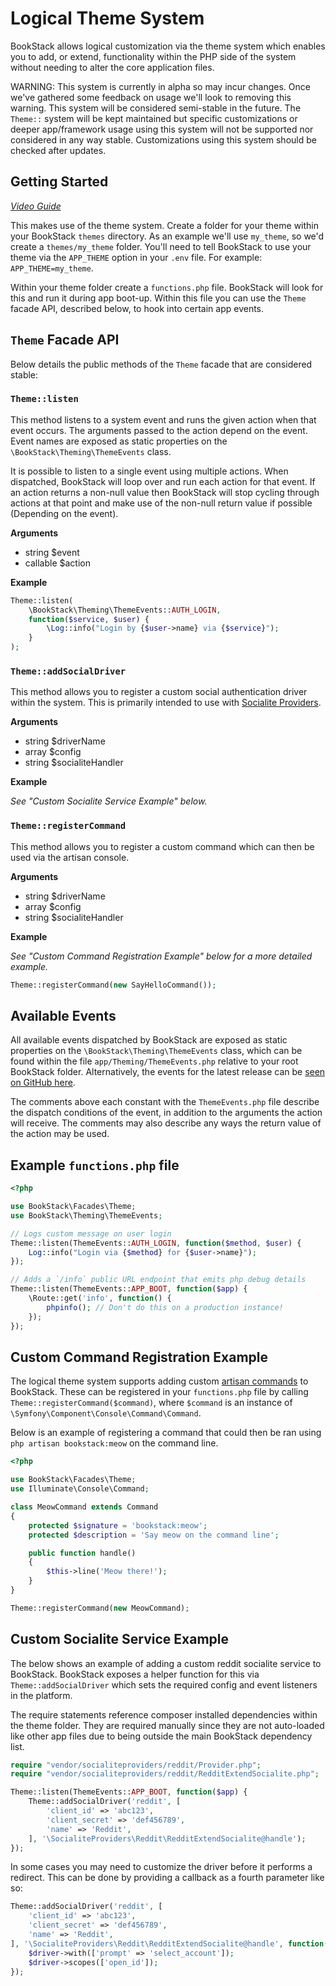 # Logical Theme System

BookStack allows logical customization via the theme system which enables you to add, or extend, functionality within the PHP side of the system without needing to alter the core application files.

WARNING: This system is currently in alpha so may incur changes. Once we've gathered some feedback on usage we'll look to removing this warning. This system will be considered semi-stable in the future. The `Theme::` system will be kept maintained but specific customizations or deeper app/framework usage using this system will not be supported nor considered in any way stable. Customizations using this system should be checked after updates.

## Getting Started

_[Video Guide](https://www.youtube.com/watch?v=YVbpm_35crQ)_

This makes use of the theme system. Create a folder for your theme within your BookStack `themes` directory. As an example we'll use `my_theme`, so we'd create a `themes/my_theme` folder.
You'll need to tell BookStack to use your theme via the `APP_THEME` option in your `.env` file. For example: `APP_THEME=my_theme`.

Within your theme folder create a `functions.php` file. BookStack will look for this and run it during app boot-up. Within this file you can use the `Theme` facade API, described below, to hook into certain app events.

## `Theme` Facade API

Below details the public methods of the `Theme` facade that are considered stable:

### `Theme::listen`

This method listens to a system event and runs the given action when that event occurs. The arguments passed to the action depend on the event. Event names are exposed as static properties on the `\BookStack\Theming\ThemeEvents` class.

It is possible to listen to a single event using multiple actions. When dispatched, BookStack will loop over and run each action for that event.
If an action returns a non-null value then BookStack will stop cycling through actions at that point and make use of the non-null return value if possible (Depending on the event).

**Arguments**

- string $event
- callable $action

**Example**

```php
Theme::listen(
    \BookStack\Theming\ThemeEvents::AUTH_LOGIN,
    function($service, $user) {
        \Log::info("Login by {$user->name} via {$service}");
    }
);
```

### `Theme::addSocialDriver`

This method allows you to register a custom social authentication driver within the system. This is primarily intended to use with [Socialite Providers](https://socialiteproviders.com/).

**Arguments**

- string $driverName
- array $config
- string $socialiteHandler

**Example**

_See "Custom Socialite Service Example" below._

### `Theme::registerCommand`

This method allows you to register a custom command which can then be used via the artisan console.

**Arguments**

- string $driverName
- array $config
- string $socialiteHandler

**Example**

_See "Custom Command Registration Example" below for a more detailed example._

```php
Theme::registerCommand(new SayHelloCommand());
```

## Available Events

All available events dispatched by BookStack are exposed as static properties on the `\BookStack\Theming\ThemeEvents` class, which can be found within the file `app/Theming/ThemeEvents.php` relative to your root BookStack folder. Alternatively, the events for the latest release can be [seen on GitHub here](https://github.com/BookStackApp/BookStack/blob/release/app/Theming/ThemeEvents.php).

The comments above each constant with the `ThemeEvents.php` file describe the dispatch conditions of the event, in addition to the arguments the action will receive. The comments may also describe any ways the return value of the action may be used.

## Example `functions.php` file

```php
<?php

use BookStack\Facades\Theme;
use BookStack\Theming\ThemeEvents;

// Logs custom message on user login
Theme::listen(ThemeEvents::AUTH_LOGIN, function($method, $user) {
    Log::info("Login via {$method} for {$user->name}");
});

// Adds a `/info` public URL endpoint that emits php debug details
Theme::listen(ThemeEvents::APP_BOOT, function($app) {
    \Route::get('info', function() {
        phpinfo(); // Don't do this on a production instance!
    });
});
```

## Custom Command Registration Example

The logical theme system supports adding custom [artisan commands](https://laravel.com/docs/8.x/artisan) to BookStack.
These can be registered in your `functions.php` file by calling `Theme::registerCommand($command)`, where `$command` is an instance of `\Symfony\Component\Console\Command\Command`.

Below is an example of registering a command that could then be ran using `php artisan bookstack:meow` on the command line.

```php
<?php

use BookStack\Facades\Theme;
use Illuminate\Console\Command;

class MeowCommand extends Command
{
    protected $signature = 'bookstack:meow';
    protected $description = 'Say meow on the command line';

    public function handle()
    {
        $this->line('Meow there!');
    }
}

Theme::registerCommand(new MeowCommand);
```

## Custom Socialite Service Example

The below shows an example of adding a custom reddit socialite service to BookStack.
BookStack exposes a helper function for this via `Theme::addSocialDriver` which sets the required config and event listeners in the platform.

The require statements reference composer installed dependencies within the theme folder. They are required manually since they are not auto-loaded like other app files due to being outside the main BookStack dependency list.

```php
require "vendor/socialiteproviders/reddit/Provider.php";
require "vendor/socialiteproviders/reddit/RedditExtendSocialite.php";

Theme::listen(ThemeEvents::APP_BOOT, function($app) {
    Theme::addSocialDriver('reddit', [
        'client_id' => 'abc123',
        'client_secret' => 'def456789',
        'name' => 'Reddit',
    ], '\SocialiteProviders\Reddit\RedditExtendSocialite@handle');
});
```

In some cases you may need to customize the driver before it performs a redirect.
This can be done by providing a callback as a fourth parameter like so:

```php
Theme::addSocialDriver('reddit', [
    'client_id' => 'abc123',
    'client_secret' => 'def456789',
    'name' => 'Reddit',
], '\SocialiteProviders\Reddit\RedditExtendSocialite@handle', function($driver) {
    $driver->with(['prompt' => 'select_account']);
    $driver->scopes(['open_id']);
});
```
